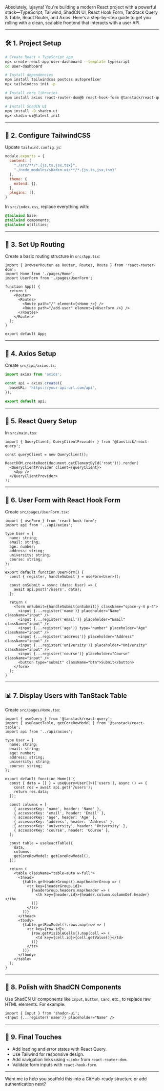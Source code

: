 Absolutely, lujayna! You're building a modern React project with a powerful stack—TypeScript, Tailwind, ShadCN UI, React Hook Form, TanStack Query & Table, React Router, and Axios. Here's a step-by-step guide to get you rolling with a clean, scalable frontend that interacts with a user API.

---

## 🛠️ 1. Project Setup

```bash
# Create React + TypeScript app
npx create-react-app user-dashboard --template typescript
cd user-dashboard

# Install dependencies
npm install tailwindcss postcss autoprefixer
npx tailwindcss init -p

# Install core libraries
npm install axios react-router-dom@6 react-hook-form @tanstack/react-query @tanstack/react-table

# Install ShadCN UI
npm install -D shadcn-ui
npx shadcn-ui@latest init
```

---

## 🎨 2. Configure TailwindCSS

Update `tailwind.config.js`:

```js
module.exports = {
  content: [
    "./src/**/*.{js,ts,jsx,tsx}",
    "./node_modules/shadcn-ui/**/*.{js,ts,jsx,tsx}"
  ],
  theme: {
    extend: {},
  },
  plugins: [],
}
```

In `src/index.css`, replace everything with:

```css
@tailwind base;
@tailwind components;
@tailwind utilities;
```

---

## 🧭 3. Set Up Routing

Create a basic routing structure in `src/App.tsx`:

```tsx
import { BrowserRouter as Router, Routes, Route } from 'react-router-dom';
import Home from './pages/Home';
import UserForm from './pages/UserForm';

function App() {
  return (
    <Router>
      <Routes>
        <Route path="/" element={<Home />} />
        <Route path="/add-user" element={<UserForm />} />
      </Routes>
    </Router>
  );
}

export default App;
```

---

## 📡 4. Axios Setup

Create `src/api/axios.ts`:

```ts
import axios from 'axios';

const api = axios.create({
  baseURL: 'https://your-api-url.com/api',
});

export default api;
```

---

## 🔄 5. React Query Setup

In `src/main.tsx`:

```tsx
import { QueryClient, QueryClientProvider } from '@tanstack/react-query';

const queryClient = new QueryClient();

ReactDOM.createRoot(document.getElementById('root')!).render(
  <QueryClientProvider client={queryClient}>
    <App />
  </QueryClientProvider>
);
```

---

## 👥 6. User Form with React Hook Form

Create `src/pages/UserForm.tsx`:

```tsx
import { useForm } from 'react-hook-form';
import api from '../api/axios';

type User = {
  name: string;
  email: string;
  age: number;
  address: string;
  university: string;
  course: string;
};

export default function UserForm() {
  const { register, handleSubmit } = useForm<User>();

  const onSubmit = async (data: User) => {
    await api.post('/users', data);
  };

  return (
    <form onSubmit={handleSubmit(onSubmit)} className="space-y-4 p-4">
      <input {...register('name')} placeholder="Name" className="input" />
      <input {...register('email')} placeholder="Email" className="input" />
      <input {...register('age')} type="number" placeholder="Age" className="input" />
      <input {...register('address')} placeholder="Address" className="input" />
      <input {...register('university')} placeholder="University" className="input" />
      <input {...register('course')} placeholder="Course" className="input" />
      <button type="submit" className="btn">Submit</button>
    </form>
  );
}
```

---

## 📊 7. Display Users with TanStack Table

Create `src/pages/Home.tsx`:

```tsx
import { useQuery } from '@tanstack/react-query';
import { useReactTable, getCoreRowModel } from '@tanstack/react-table';
import api from '../api/axios';

type User = {
  name: string;
  email: string;
  age: number;
  address: string;
  university: string;
  course: string;
};

export default function Home() {
  const { data = [] } = useQuery<User[]>(['users'], async () => {
    const res = await api.get('/users');
    return res.data;
  });

  const columns = [
    { accessorKey: 'name', header: 'Name' },
    { accessorKey: 'email', header: 'Email' },
    { accessorKey: 'age', header: 'Age' },
    { accessorKey: 'address', header: 'Address' },
    { accessorKey: 'university', header: 'University' },
    { accessorKey: 'course', header: 'Course' },
  ];

  const table = useReactTable({
    data,
    columns,
    getCoreRowModel: getCoreRowModel(),
  });

  return (
    <table className="table-auto w-full">
      <thead>
        {table.getHeaderGroups().map(headerGroup => (
          <tr key={headerGroup.id}>
            {headerGroup.headers.map(header => (
              <th key={header.id}>{header.column.columnDef.header}</th>
            ))}
          </tr>
        ))}
      </thead>
      <tbody>
        {table.getRowModel().rows.map(row => (
          <tr key={row.id}>
            {row.getVisibleCells().map(cell => (
              <td key={cell.id}>{cell.getValue()}</td>
            ))}
          </tr>
        ))}
      </tbody>
    </table>
  );
}
```

---

## 🧪 8. Polish with ShadCN Components

Use ShadCN UI components like `Input`, `Button`, `Card`, etc., to replace raw HTML elements. For example:

```tsx
import { Input } from 'shadcn-ui';
<Input {...register('name')} placeholder="Name" />
```

---

## 🚀 9. Final Touches

- Add loading and error states with React Query.
- Use Tailwind for responsive design.
- Add navigation links using `<Link>` from `react-router-dom`.
- Validate form inputs with `react-hook-form`.

---

Want me to help you scaffold this into a GitHub-ready structure or add authentication next?
